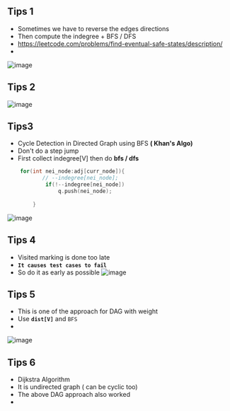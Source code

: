 ## Tips 1
- Sometimes we have to reverse the edges directions
- Then compute the indegree + BFS / DFS
- https://leetcode.com/problems/find-eventual-safe-states/description/
- 
![image](https://github.com/user-attachments/assets/59238fb3-b287-4fb7-8c5e-fb8898e58d57)

## Tips 2
![image](https://github.com/user-attachments/assets/36775c8d-9095-463b-b19c-1fc2087831fe)

## Tips3
- Cycle Detection in Directed Graph using BFS **( Khan's Algo)**
- Don't do a step jump
- First collect indegree[V] then do **bfs / dfs**
``` c++
    for(int nei_node:adj[curr_node]){
           // --indegree[nei_node];
            if(!--indegree[nei_node])
                q.push(nei_node);
            
        }
```
![image](https://github.com/user-attachments/assets/f7bee221-0604-4129-a018-a23681cc8410)

## Tips 4
- Visited marking is done too late
- **`It causes test cases to fail`**
- So do it as early as possible 
![image](https://github.com/user-attachments/assets/30078c85-b6db-4ce4-be51-bc79d4a1e577)

## Tips 5
- This is one of the approach for DAG with weight
- Use **`dist[V]`** and `BFS`
-
![image](https://github.com/user-attachments/assets/344e1228-59ad-4a6a-b474-025208ef91e5)

## Tips 6
- Dijkstra Algorithm
- It is undirected graph ( can be cyclic too)
- The above DAG approach also worked
- 
